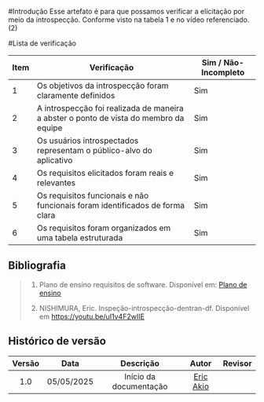 #Introdução
Esse artefato é para que possamos verificar a elicitação por meio da introspecção. Conforme visto na tabela 1 e no vídeo referenciado. (2)

#Lista de verificação 

| Item | Verificação                                                                                      | Sim / Não-Incompleto |
|------|--------------------------------------------------------------------------------------------------|----------------------|
| 1    | Os objetivos da introspecção foram claramente definidos                                            |          Sim         |
| 2    | A introspecção foi realizada de maneira a abster o ponto de vista do membro da equipe          |          Sim         |
| 3    | Os usuários introspectados representam o público-alvo do aplicativo                                  |          Sim         |
| 4    | Os requisitos elicitados foram reais e relevantes                                                   |          Sim         |
| 5    | Os requisitos funcionais e não funcionais foram identificados de forma clara                                      |          Sim        |
| 6    | Os requisitos foram organizados em uma tabela estruturada                                        |         Sim          |

## Bibliografia

> 1. Plano de ensino requisitos de software. Disponível em: [Plano de ensino](https://drive.google.com/file/d/1_Bw2pDJrGP1Hib7hcq0J7LPVyIaFZGGC/view?usp=sharing)
>
> 2. NISHIMURA, Eric. Inspeção-introspecção-dentran-df. Disponível em <https://youtu.be/uI1v4F2wIIE>

## Histórico de versão

| Versão |    Data    |       Descrição        |                     Autor                      |                  Revisor                   |
| :----: | :--------: | :--------------------: | :--------------------------------------------: | :----------------------------------------: |
|  1.0   | 05/05/2025 | Início da documentação | [Eric Akio](https://github.com/eric-kingu)  |   |
